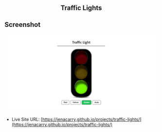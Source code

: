 <div align="center">
  <h2>Traffic Lights</h2>
</div>

## Screenshot

<div align="center">

![](./assets/images/screenshot.png)

</div>

- Live Site URL: [https://jenacarry.github.io/projects/traffic-lights/](https://jenacarry.github.io/projects/traffic-lights/)

